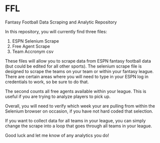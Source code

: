 # FFL
Fantasy Football Data Scraping and Analytic Repository

In this repository, you will currently find three files:

1. ESPN Selenium Scrape
2. Free Agent Scrape
3. Team Accronym csv

These files will allow you to scrape data from ESPN fantasy football data (but could be edited for all other sports). 
The selenium scrape file is designed to scrape the teams on your team or within your fantasy league. There are certain areas where you will need to type in your
ESPN log in credentials to work, so be sure to do that. 

The second counts all free agents available within your league. This is useful if you are trying to analyze players to pick up.

Overall, you will need to verify which week your are pulling from within the Selenium browser on occasion, if you have not hard coded that selection. 

If you want to collect data for all teams in your league, you can simply change the scrape into a loop that goes through all teams in your league. 

Good luck and let me know of any analytics you do!
